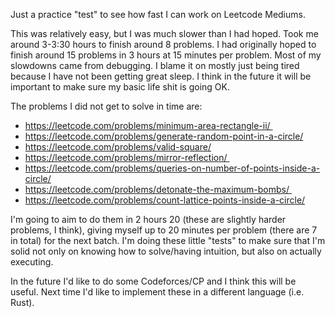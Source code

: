 Just a practice "test" to see how fast I can work on Leetcode Mediums.

This was relatively easy, but I was much slower than I had hoped. Took me around 3-3:30 hours to
finish around 8 problems. I had originally hoped to finish around 15 problems in 3 hours at
15 minutes per problem. Most of my slowdowns came from debugging. I blame it on mostly just
being tired because I have not been getting great sleep. I think in the future it will be important
to make sure my basic life shit is going OK.

The problems I did not get to solve in time are:
- https://leetcode.com/problems/minimum-area-rectangle-ii/ 
- https://leetcode.com/problems/generate-random-point-in-a-circle/
- https://leetcode.com/problems/valid-square/
- https://leetcode.com/problems/mirror-reflection/ 
- https://leetcode.com/problems/queries-on-number-of-points-inside-a-circle/
- https://leetcode.com/problems/detonate-the-maximum-bombs/ 
- https://leetcode.com/problems/count-lattice-points-inside-a-circle/

I'm going to aim to do them in 2 hours 20 (these are slightly harder problems, I think), giving myself up to
20 minutes per problem (there are 7 in total) for the next batch. I'm doing these little "tests" to make sure
that I'm solid not only on knowing how to solve/having intuition, but also on actually executing.

In the future I'd like to do some Codeforces/CP and I think this will be useful. Next time I'd like to
implement these in a different language (i.e. Rust).